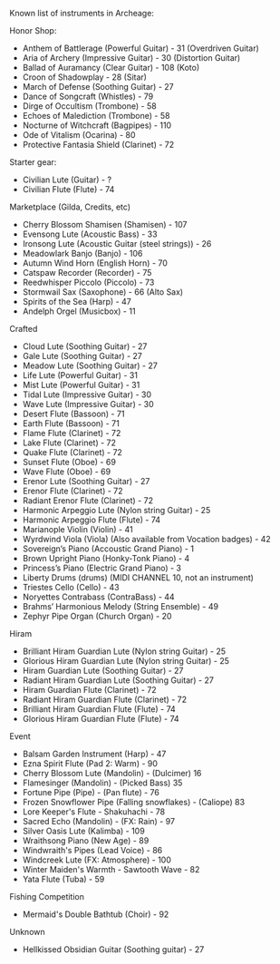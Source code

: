 Known list of instruments in Archeage:

Honor Shop:

* Anthem of Battlerage (Powerful Guitar) - 31 (Overdriven Guitar)
* Aria of Archery (Impressive Guitar) - 30 (Distortion Guitar)
* Ballad of Auramancy (Clear Guitar) - 108 (Koto)
* Croon of Shadowplay - 28 (Sitar)
* March of Defense (Soothing Guitar) - 27
* Dance of Songcraft (Whistles) - 79
* Dirge of Occultism (Trombone) - 58
* Echoes of Malediction (Trombone) - 58
* Nocturne of Witchcraft (Bagpipes) - 110
* Ode of Vitalism (Ocarina) - 80
* Protective Fantasia Shield (Clarinet) - 72

Starter gear:

* Civilian Lute (Guitar) - ?
* Civilian Flute (Flute) - 74

Marketplace (Gilda, Credits, etc)

* Cherry Blossom Shamisen (Shamisen) - 107
* Evensong Lute (Acoustic Bass) - 33
* Ironsong Lute (Acoustic Guitar (steel strings)) - 26
* Meadowlark Banjo (Banjo) - 106
* Autumn Wind Horn (English Horn) - 70
* Catspaw Recorder (Recorder) - 75
* Reedwhisper Piccolo (Piccolo) - 73
* Stormwail Sax (Saxophone) - 66 (Alto Sax)
* Spirits of the Sea (Harp) - 47
* Andelph Orgel (Musicbox) - 11

Crafted

* Cloud Lute (Soothing Guitar) - 27
* Gale Lute (Soothing Guitar) - 27
* Meadow Lute (Soothing Guitar) - 27
* Life Lute (Powerful Guitar) - 31
* Mist Lute (Powerful Guitar) - 31
* Tidal Lute (Impressive Guitar) - 30
* Wave Lute (Impressive Guitar) - 30
* Desert Flute (Bassoon) - 71
* Earth Flute (Bassoon) - 71
* Flame Flute (Clarinet) - 72
* Lake Flute (Clarinet) - 72
* Quake Flute (Clarinet) - 72
* Sunset Flute (Oboe) - 69
* Wave Flute (Oboe) - 69
* Erenor Lute (Soothing Guitar) - 27
* Erenor Flute (Clarinet) - 72
* Radiant Erenor Flute (Clarinet) - 72
* Harmonic Arpeggio Lute (Nylon string Guitar) - 25
* Harmonic Arpeggio Flute (Flute) - 74
* Marianople Violin (Violin) - 41
* Wyrdwind Viola (Viola) (Also available from Vocation badges) - 42
* Sovereign’s Piano (Accoustic Grand Piano) - 1
* Brown Upright Piano (Honky-Tonk Piano) - 4
* Princess’s Piano (Electric Grand Piano) - 3
* Liberty Drums (drums) (MIDI CHANNEL 10, not an instrument)
* Triestes Cello (Cello) - 43
* Noryettes Contrabass (ContraBass) - 44
* Brahms’ Harmonious Melody (String Ensemble) - 49
* Zephyr Pipe Organ (Church Organ) - 20

Hiram

* Brilliant Hiram Guardian Lute (Nylon string Guitar) - 25
* Glorious Hiram Guardian Lute (Nylon string Guitar) - 25
* Hiram Guardian Lute (Soothing Guitar) - 27
* Radiant Hiram Guardian Lute (Soothing Guitar) - 27
* Hiram Guardian Flute (Clarinet) - 72
* Radiant Hiram Guardian Flute (Clarinet) - 72
* Brilliant Hiram Guardian Flute (Flute) - 74
* Glorious Hiram Guardian Flute (Flute) - 74

Event

* Balsam Garden Instrument (Harp) - 47
* Ezna Spirit Flute (Pad 2: Warm) - 90
* Cherry Blossom Lute (Mandolin) - (Dulcimer) 16
* Flamesinger (Mandolin) - (Picked Bass) 35
* Fortune Pipe (Pipe) - (Pan flute) - 76
* Frozen Snowflower Pipe (Falling snowflakes) - (Caliope) 83
* Lore Keeper's Flute - Shakuhachi - 78
* Sacred Echo (Mandolin) - (FX: Rain) - 97
* Silver Oasis Lute (Kalimba) - 109
* Wraithsong Piano (New Age) - 89
* Windwraith's Pipes (Lead Voice) - 86
* Windcreek Lute (FX: Atmosphere) - 100
* Winter Maiden's Warmth - Sawtooth Wave - 82
* Yata Flute (Tuba) - 59

Fishing Competition
* Mermaid's Double Bathtub (Choir) - 92

Unknown
* Hellkissed Obsidian Guitar (Soothing guitar) - 27
